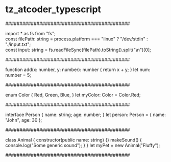 # tz_atcoder_typescript

############################################

import * as fs from "fs";  
const filePath: string = process.platform === "linux" ? "/dev/stdin" : "./input.txt";  
const input: string = fs.readFileSync(filePath).toString().split("\n")[0];  

############################################

function add(x: number, y: number): number {
    return x + y;
}
let num: number = 5;

############################################

enum Color {
    Red,
    Green,
    Blue,
}
let myColor: Color = Color.Red;

############################################

interface Person {
    name: string;
    age: number;
}
let person: Person = { name: "John", age: 30 };

############################################

class Animal {
    constructor(public name: string) {}
    makeSound() {
        console.log("Some generic sound");
    }
}
let myPet = new Animal("Fluffy");

############################################
